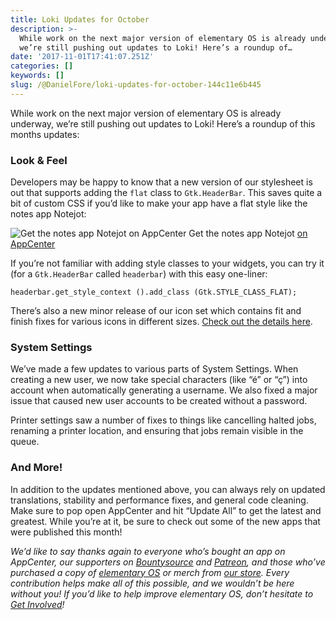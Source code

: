 ```yaml
---
title: Loki Updates for October
description: >-
  While work on the next major version of elementary OS is already underway,
  we’re still pushing out updates to Loki! Here’s a roundup of…
date: '2017-11-01T17:41:07.251Z'
categories: []
keywords: []
slug: /@DanielFore/loki-updates-for-october-144c11e6b445
---
```


While work on the next major version of elementary OS is already underway, we’re still pushing out updates to Loki! Here’s a roundup of this months updates:

### Look & Feel

Developers may be happy to know that a new version of our stylesheet is out that supports adding the `flat` class to `Gtk.HeaderBar`. This saves quite a bit of custom CSS if you’d like to make your app have a flat style like the notes app Notejot:

![Get the notes app Notejot [on AppCenter](https://appcenter.elementary.io/com.github.lainsce.notejot.desktop)](https://cdn-images-1.medium.com/max/800/1*Y5ykcrRorvR__mtGeAeOeg.png)
Get the notes app Notejot [on AppCenter](https://appcenter.elementary.io/com.github.lainsce.notejot.desktop)

If you’re not familiar with adding style classes to your widgets, you can try it (for a `Gtk.HeaderBar` called `headerbar`) with this easy one-liner:

`headerbar.get_style_context ().add_class (Gtk.STYLE_CLASS_FLAT);`

There’s also a new minor release of our icon set which contains fit and finish fixes for various icons in different sizes. [Check out the details here](https://github.com/elementary/icons/issues?q=is%3Aclosed+milestone%3A4.3.0).

### System Settings

We’ve made a few updates to various parts of System Settings. When creating a new user, we now take special characters (like “é” or “ç”) into account when automatically generating a username. We also fixed a major issue that caused new user accounts to be created without a password.

Printer settings saw a number of fixes to things like cancelling halted jobs, renaming a printer location, and ensuring that jobs remain visible in the queue.

### And More!

In addition to the updates mentioned above, you can always rely on updated translations, stability and performance fixes, and general code cleaning. Make sure to pop open AppCenter and hit “Update All” to get the latest and greatest. While you’re at it, be sure to check out some of the new apps that were published this month!

_We’d like to say thanks again to everyone who’s bought an app on AppCenter, our supporters on_ [_Bountysource_](https://salt.bountysource.com/teams/elementary) _and_ [_Patreon_](https://www.patreon.com/elementary)_, and those who’ve purchased a copy of_ [_elementary OS_](https://elementary.io/) _or merch from_ [_our store_](https://elementary.io/store/)_. Every contribution helps make all of this possible, and we wouldn’t be here without you! If you’d like to help improve elementary OS, don’t hesitate to_ [_Get Involved_](https://elementary.io/get-involved)_!_